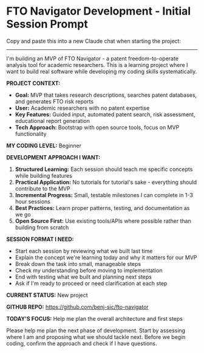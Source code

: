 # FTO Navigator Development - Initial Session Prompt

Copy and paste this into a new Claude chat when starting the project:

---

I'm building an MVP of FTO Navigator - a patent freedom-to-operate analysis tool for academic researchers. This is a learning project where I want to build real software while developing my coding skills systematically.

**PROJECT CONTEXT:**
- **Goal:** MVP that takes research descriptions, searches patent databases, and generates FTO risk reports
- **User:** Academic researchers with no patent expertise
- **Key Features:** Guided input, automated patent search, risk assessment, educational report generation
- **Tech Approach:** Bootstrap with open source tools, focus on MVP functionality

**MY CODING LEVEL:** Beginner

**DEVELOPMENT APPROACH I WANT:**
1. **Structured Learning:** Each session should teach me specific concepts while building features
2. **Practical Application:** No tutorials for tutorial's sake - everything should contribute to the MVP
3. **Incremental Progress:** Small, testable milestones I can complete in 1-3 hour sessions
4. **Best Practices:** Learn proper patterns, testing, and documentation as we go
5. **Open Source First:** Use existing tools/APIs where possible rather than building from scratch

**SESSION FORMAT I NEED:**
- Start each session by reviewing what we built last time
- Explain the concept we're learning today and why it matters for our MVP
- Break down the task into small, manageable steps
- Check my understanding before moving to implementation
- End with testing what we built and planning next steps
- Ask if I'm ready to proceed or need clarification at each step

**CURRENT STATUS:** New project

**GITHUB REPO:** https://github.com/benj-sic/fto-navigator

**TODAY'S FOCUS:** Help me plan the overall architecture and first steps

Please help me plan the next phase of development. Start by assessing where I am and proposing what we should tackle next. Before we begin coding, confirm the approach and check if I have questions.